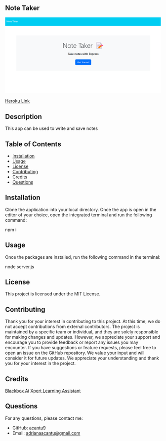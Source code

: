 ## Note Taker
 
![Screenshot of Note Taker](/public/assets/img/screenshot.png)

[Heroku Link](https://git.heroku.com/note-taker-acantu9.git)
 
## Description
 
This app can be used to write and save notes
 
## Table of Contents
 
- [Installation](#installation)
- [Usage](#usage)
- [License](#license)
- [Contributing](#contributing)
- [Credits](#credits)
- [Questions](#questions)
 
## Installation
 
Clone the application into your local directory. Once the app is open in the editor of your choice, open the integrated terminal and run the following command:
  
npm i
 
## Usage
 
Once the packages are installed, run the following command in the terminal: 
  
node server.js
  
## License

This project is licensed under the MIT License.
  
## Contributing
 
Thank you for your interest in contributing to this project. At this time, we do not accept contributions from external contributors. The project is maintained by a specific team or individual, and they are solely responsible for making changes and updates. However, we appreciate your support and encourage you to provide feedback or report any issues you may encounter. If you have suggestions or feature requests, please feel free to open an issue on the GitHub repository. We value your input and will consider it for future updates. We appreciate your understanding and thank you for your interest in the project.
 
## Credits
 
[Blackbox Ai](https://www.blackbox.ai/)
[Xpert Learning Assistant](https://bootcampspot.instructure.com/courses/4010/external_tools/313)
 
## Questions
 
For any questions, please contact me:
 
- GitHub: [acantu9](https://github.com/acantu9)
- Email: adrianaacantu@gmail.com